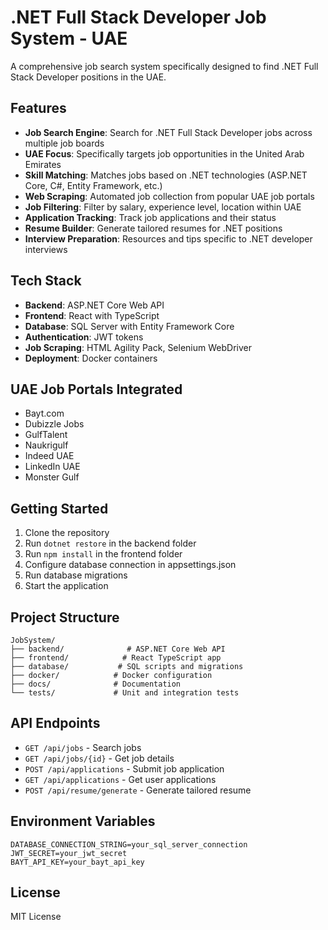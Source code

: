 # .NET Full Stack Developer Job System - UAE

A comprehensive job search system specifically designed to find .NET Full Stack Developer positions in the UAE.

## Features

- **Job Search Engine**: Search for .NET Full Stack Developer jobs across multiple job boards
- **UAE Focus**: Specifically targets job opportunities in the United Arab Emirates
- **Skill Matching**: Matches jobs based on .NET technologies (ASP.NET Core, C#, Entity Framework, etc.)
- **Web Scraping**: Automated job collection from popular UAE job portals
- **Job Filtering**: Filter by salary, experience level, location within UAE
- **Application Tracking**: Track job applications and their status
- **Resume Builder**: Generate tailored resumes for .NET positions
- **Interview Preparation**: Resources and tips specific to .NET developer interviews

## Tech Stack

- **Backend**: ASP.NET Core Web API
- **Frontend**: React with TypeScript
- **Database**: SQL Server with Entity Framework Core
- **Authentication**: JWT tokens
- **Job Scraping**: HTML Agility Pack, Selenium WebDriver
- **Deployment**: Docker containers

## UAE Job Portals Integrated

- Bayt.com
- Dubizzle Jobs
- GulfTalent
- Naukrigulf
- Indeed UAE
- LinkedIn UAE
- Monster Gulf

## Getting Started

1. Clone the repository
2. Run `dotnet restore` in the backend folder
3. Run `npm install` in the frontend folder
4. Configure database connection in appsettings.json
5. Run database migrations
6. Start the application

## Project Structure

```
JobSystem/
├── backend/              # ASP.NET Core Web API
├── frontend/            # React TypeScript app
├── database/           # SQL scripts and migrations
├── docker/            # Docker configuration
├── docs/              # Documentation
└── tests/             # Unit and integration tests
```

## API Endpoints

- `GET /api/jobs` - Search jobs
- `GET /api/jobs/{id}` - Get job details
- `POST /api/applications` - Submit job application
- `GET /api/applications` - Get user applications
- `POST /api/resume/generate` - Generate tailored resume

## Environment Variables

```
DATABASE_CONNECTION_STRING=your_sql_server_connection
JWT_SECRET=your_jwt_secret
BAYT_API_KEY=your_bayt_api_key
```

## License

MIT License